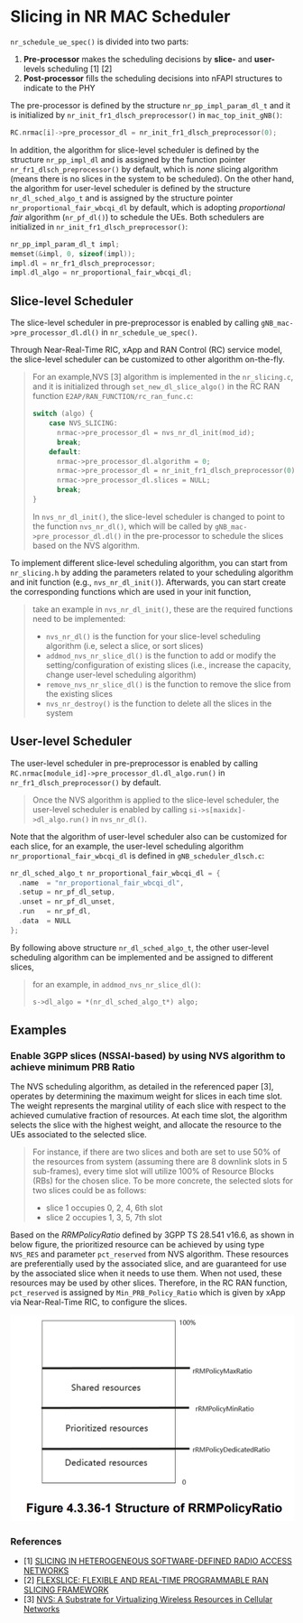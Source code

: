 # Slicing in NR MAC Scheduler

`nr_schedule_ue_spec()` is divided into two parts:
1. **Pre-processor** makes the scheduling decisions by **slice-** and **user-** levels scheduling [1] [2]
2. **Post-processor** fills the scheduling decisions into nFAPI structures to indicate to the PHY 

The pre-processor is defined by the structure `nr_pp_impl_param_dl_t` and
it is initialized by `nr_init_fr1_dlsch_preprocessor()` in `mac_top_init_gNB()`:
```c
RC.nrmac[i]->pre_processor_dl = nr_init_fr1_dlsch_preprocessor(0);
```

In addition, the algorithm for slice-level scheduler 
is defined by the structure `nr_pp_impl_dl` and
is assigned by the function pointer `nr_fr1_dlsch_preprocessor()` by default, which is _none_ slicing algorithm (means there is no slices in the system to be scheduled).
On the other hand, the algorithm for user-level scheduler
is defined by the structure `nr_dl_sched_algo_t` and
is assigned by the structure pointer `nr_proportional_fair_wbcqi_dl` by default, which is adopting _proportional fair_ algorithm (`nr_pf_dl()`) to schedule the UEs.
Both schedulers are initialized in `nr_init_fr1_dlsch_preprocessor()`:
```c
nr_pp_impl_param_dl_t impl;
memset(&impl, 0, sizeof(impl));
impl.dl = nr_fr1_dlsch_preprocessor;
impl.dl_algo = nr_proportional_fair_wbcqi_dl;
```

## Slice-level Scheduler
The slice-level scheduler in pre-preprocessor is enabled by calling
`gNB_mac->pre_processor_dl.dl()` in `nr_schedule_ue_spec()`.

Through Near-Real-Time RIC, xApp and RAN Control (RC) service model,
the slice-level scheduler can be customized to other algorithm on-the-fly.
> For an example,NVS [3] algorithm is implemented in the `nr_slicing.c`,
and it is initialized through `set_new_dl_slice_algo()` in the RC RAN function `E2AP/RAN_FUNCTION/rc_ran_func.c`:
> ```c
> switch (algo) {
>     case NVS_SLICING:
>       nrmac->pre_processor_dl = nvs_nr_dl_init(mod_id);
>       break;
>     default:
>       nrmac->pre_processor_dl.algorithm = 0;
>       nrmac->pre_processor_dl = nr_init_fr1_dlsch_preprocessor(0);
>       nrmac->pre_processor_dl.slices = NULL;
>       break;
> }
> ```
> In `nvs_nr_dl_init()`, the slice-level scheduler is changed to point to the function `nvs_nr_dl()`,
which will be called by `gNB_mac->pre_processor_dl.dl()` in the pre-processor to schedule the slices based on the NVS algorithm.

To implement different slice-level scheduling algorithm,
you can start from `nr_slicing.h` by adding the parameters related to your scheduling algorithm
and init function (e.g., `nvs_nr_dl_init()`).
Afterwards, you can start create the corresponding functions which are used in your init function,
> take an example in `nvs_nr_dl_init()`, these are the required functions need to be implemented:
> - `nvs_nr_dl()` is the function for your slice-level scheduling algorithm (i.e, select a slice, or sort slices)
> - `addmod_nvs_nr_slice_dl()` is the function to add or modify the setting/configuration of existing slices (i.e., increase the capacity, change user-level scheduling algorithm)
> - `remove_nvs_nr_slice_dl()` is the function to remove the slice from the existing slices
> - `nvs_nr_destroy()` is the function to delete all the slices in the system


## User-level Scheduler
The user-level scheduler in pre-preprocessor is enabled by calling
`RC.nrmac[module_id]->pre_processor_dl.dl_algo.run()` in `nr_fr1_dlsch_preprocessor()` by default.
> Once the NVS algorithm is applied to the slice-level scheduler, the user-level scheduler is enabled by calling
> `si->s[maxidx]->dl_algo.run()` in `nvs_nr_dl()`.

Note that the algorithm of user-level scheduler also can be customized for each slice, for an example,
the user-level scheduling algorithm `nr_proportional_fair_wbcqi_dl` is defined in `gNB_scheduler_dlsch.c`:
```c
nr_dl_sched_algo_t nr_proportional_fair_wbcqi_dl = {
  .name  = "nr_proportional_fair_wbcqi_dl",
  .setup = nr_pf_dl_setup,
  .unset = nr_pf_dl_unset,
  .run   = nr_pf_dl,
  .data  = NULL
};
```
By following above structure `nr_dl_sched_algo_t`,
the other user-level scheduling algorithm can be implemented and be assigned to different slices,
> for an example, in `addmod_nvs_nr_slice_dl()`:
> ```c
> s->dl_algo = *(nr_dl_sched_algo_t*) algo;
> ```

## Examples
### Enable 3GPP slices (NSSAI-based) by using NVS algorithm to achieve minimum PRB Ratio
The NVS scheduling algorithm, as detailed in the referenced paper [3],
operates by determining the maximum weight for slices in each time slot.
The weight represents the marginal utility of each slice with respect to the achieved cumulative fraction of resources.
At each time slot,
the algorithm selects the slice with the highest weight,
and allocate the resource to the UEs associated to the selected slice.
> For instance, if there are two slices 
and both are set to use 50% of the resources from system (assuming there are 8 downlink slots in 5 sub-frames),
every time slot will utilize 100% of Resource Blocks (RBs) for the chosen slice.
To be more concrete, the selected slots for two slices could be as follows:
> - slice 1 occupies 0, 2, 4, 6th slot
> - slice 2 occupies 1, 3, 5, 7th slot

Based on the _RRMPolicyRatio_ defined by 3GPP TS 28.541 v16.6, as shown in below figure,
the prioritized resource can be achieved by using type `NVS_RES` and parameter `pct_reserved` from NVS algorithm.
These resources are preferentially used by the associated slice, and 
are guaranteed for use by the associated slice when it needs to use them.
When not used, these resources may be used by other slices.
Therefore, in the RC RAN function, `pct_reserved` is assigned by `Min_PRB_Policy_Ratio` which is given by xApp via Near-Real-Time RIC,
to configure the slices.

![TS28_541_structure_of_RRMPolicyRatio](TS28_541_structure_of_RRMPolicyRatio.png)
### References
- [1] [SLICING IN HETEROGENEOUS SOFTWARE-DEFINED RADIO ACCESS NETWORKS](https://www.eurecom.fr/en/publication/6635)
- [2] [FLEXSLICE: FLEXIBLE AND REAL-TIME PROGRAMMABLE RAN SLICING FRAMEWORK](https://www.eurecom.fr/en/publication/7416) 
- [3] [NVS: A Substrate for Virtualizing Wireless Resources in Cellular Networks](https://ieeexplore.ieee.org/document/6117098)